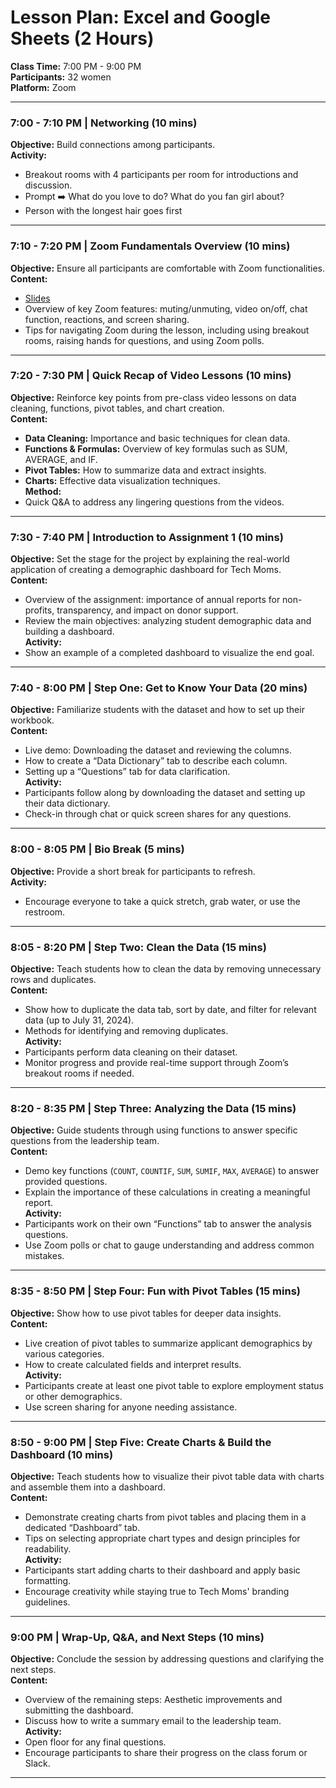 # **Lesson Plan: Excel and Google Sheets (2 Hours)**

**Class Time:** 7:00 PM - 9:00 PM  
**Participants:** 32 women  
**Platform:** Zoom

---

### **7:00 - 7:10 PM | Networking (10 mins)**

**Objective:** Build connections among participants.  
**Activity:**  
- Breakout rooms with 4 participants per room for introductions and discussion.
- Prompt ➡️ What do you love to do? What do you fan girl about?
- Person with the longest hair goes first

---

### **7:10 - 7:20 PM | Zoom Fundamentals Overview (10 mins)**

**Objective:** Ensure all participants are comfortable with Zoom functionalities.  
**Content:**  
- [Slides](https://docs.google.com/presentation/d/1uWO-6n43WHXC0CEJy2rL325ISufFn6T8Dasnv3zMttU/edit#slide=id.g28574f72604_0_160)
- Overview of key Zoom features: muting/unmuting, video on/off, chat function, reactions, and screen sharing.  
- Tips for navigating Zoom during the lesson, including using breakout rooms, raising hands for questions, and using Zoom polls.

---

### **7:20 - 7:30 PM | Quick Recap of Video Lessons (10 mins)**

**Objective:** Reinforce key points from pre-class video lessons on data cleaning, functions, pivot tables, and chart creation.  
**Content:**  
- **Data Cleaning:** Importance and basic techniques for clean data.  
- **Functions & Formulas:** Overview of key formulas such as SUM, AVERAGE, and IF.  
- **Pivot Tables:** How to summarize data and extract insights.  
- **Charts:** Effective data visualization techniques.  
**Method:**    
- Quick Q&A to address any lingering questions from the videos.

---

### **7:30 - 7:40 PM | Introduction to Assignment 1 (10 mins)**

**Objective:** Set the stage for the project by explaining the real-world application of creating a demographic dashboard for Tech Moms.  
**Content:**  
- Overview of the assignment: importance of annual reports for non-profits, transparency, and impact on donor support.  
- Review the main objectives: analyzing student demographic data and building a dashboard.  
**Activity:**  
- Show an example of a completed dashboard to visualize the end goal.

---

### **7:40 - 8:00 PM | Step One: Get to Know Your Data (20 mins)**

**Objective:** Familiarize students with the dataset and how to set up their workbook.  
**Content:**  
- Live demo: Downloading the dataset and reviewing the columns.  
- How to create a “Data Dictionary” tab to describe each column.  
- Setting up a “Questions” tab for data clarification.  
**Activity:**  
- Participants follow along by downloading the dataset and setting up their data dictionary.  
- Check-in through chat or quick screen shares for any questions.

---

### **8:00 - 8:05 PM | Bio Break (5 mins)**

**Objective:** Provide a short break for participants to refresh.  
**Activity:**  
- Encourage everyone to take a quick stretch, grab water, or use the restroom.

---

### **8:05 - 8:20 PM | Step Two: Clean the Data (15 mins)**

**Objective:** Teach students how to clean the data by removing unnecessary rows and duplicates.  
**Content:**  
- Show how to duplicate the data tab, sort by date, and filter for relevant data (up to July 31, 2024).  
- Methods for identifying and removing duplicates.  
**Activity:**  
- Participants perform data cleaning on their dataset.  
- Monitor progress and provide real-time support through Zoom’s breakout rooms if needed.

---

### **8:20 - 8:35 PM | Step Three: Analyzing the Data (15 mins)**

**Objective:** Guide students through using functions to answer specific questions from the leadership team.  
**Content:**  
- Demo key functions (`COUNT`, `COUNTIF`, `SUM`, `SUMIF`, `MAX`, `AVERAGE`) to answer provided questions.  
- Explain the importance of these calculations in creating a meaningful report.  
**Activity:**  
- Participants work on their own “Functions” tab to answer the analysis questions.  
- Use Zoom polls or chat to gauge understanding and address common mistakes.

---

### **8:35 - 8:50 PM | Step Four: Fun with Pivot Tables (15 mins)**

**Objective:** Show how to use pivot tables for deeper data insights.  
**Content:**  
- Live creation of pivot tables to summarize applicant demographics by various categories.  
- How to create calculated fields and interpret results.  
**Activity:**  
- Participants create at least one pivot table to explore employment status or other demographics.  
- Use screen sharing for anyone needing assistance.

---

### **8:50 - 9:00 PM | Step Five: Create Charts & Build the Dashboard (10 mins)**

**Objective:** Teach students how to visualize their pivot table data with charts and assemble them into a dashboard.  
**Content:**  
- Demonstrate creating charts from pivot tables and placing them in a dedicated “Dashboard” tab.  
- Tips on selecting appropriate chart types and design principles for readability.  
**Activity:**  
- Participants start adding charts to their dashboard and apply basic formatting.  
- Encourage creativity while staying true to Tech Moms' branding guidelines.

---

### **9:00 PM | Wrap-Up, Q&A, and Next Steps (10 mins)**

**Objective:** Conclude the session by addressing questions and clarifying the next steps.  
**Content:**  
- Overview of the remaining steps: Aesthetic improvements and submitting the dashboard.  
- Discuss how to write a summary email to the leadership team.  
**Activity:**  
- Open floor for any final questions.  
- Encourage participants to share their progress on the class forum or Slack.

---
